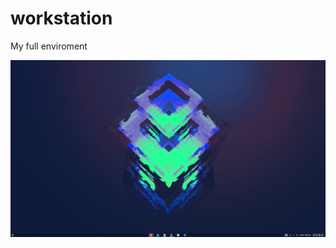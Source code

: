 # workstation
My full enviroment

![1-general_layout.png](https://raw.githubusercontent.com/renantmagalhaes/workstation/master/images/1-general_layout.png)
